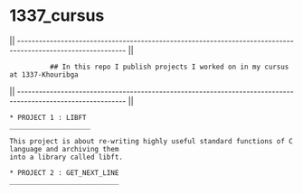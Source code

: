 # 1337_cursus

|| ------------------------------------------------------------------------------------------------------------ || 
                      
		      ## In this repo I publish projects I worked on in my cursus at 1337-Khouribga

|| ------------------------------------------------------------------------------------------------------------ ||

	* PROJECT 1 : LIBFT
	____________________

	This project is about re-writing highly useful standard functions of C language and archiving them
	into a library called libft.

	* PROJECT 2 : GET_NEXT_LINE
	___________________________


